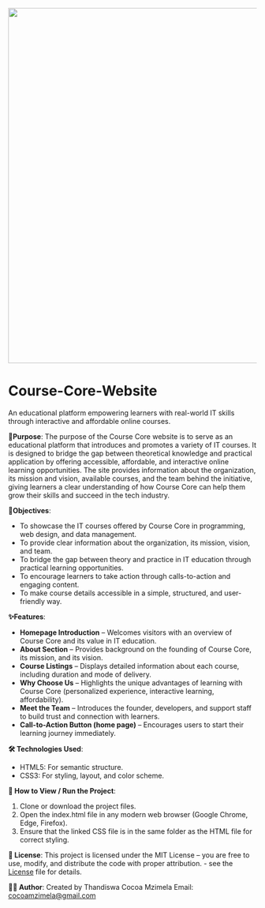 <p align="center"> <img width="1280" height="720" alt="logo new" src="https://github.com/user-attachments/assets/8e7a3c2d-450f-4dec-acf1-7516c5080da9" /></p>

# Course-Core-Website

An educational platform empowering learners with real-world IT skills through interactive and affordable online courses.

**📌Purpose**:
The purpose of the Course Core website is to serve as an educational platform that introduces and promotes a variety of IT courses. 
It is designed to bridge the gap between theoretical knowledge and practical application by offering accessible, affordable, and interactive online learning opportunities.
The site provides information about the organization, its mission and vision, available courses, and the team behind the initiative, giving learners a clear understanding of how Course Core can help them grow their skills and succeed in the tech industry.

**🎯Objectives**:
- To showcase the IT courses offered by Course Core in programming, web design, and data management.
- To provide clear information about the organization, its mission, vision, and team.
- To bridge the gap between theory and practice in IT education through practical learning opportunities.
- To encourage learners to take action through calls-to-action and engaging content.
- To make course details accessible in a simple, structured, and user-friendly way.

**✨Features**:  
- **Homepage Introduction** – Welcomes visitors with an overview of Course Core and its value in IT education.  
- **About Section** – Provides background on the founding of Course Core, its mission, and its vision.  
- **Course Listings** – Displays detailed information about each course, including duration and mode of delivery.  
- **Why Choose Us** – Highlights the unique advantages of learning with Course Core (personalized experience, interactive learning, affordability).  
- **Meet the Team** – Introduces the founder, developers, and support staff to build trust and connection with learners.  
- **Call-to-Action Button (home page)** – Encourages users to start their learning journey immediately.  

**🛠️ Technologies Used**:
- HTML5: For semantic structure.
- CSS3: For styling, layout, and color scheme.

**🚀 How to View / Run the Project**:
1. Clone or download the project files.
2. Open the index.html file in any modern web browser (Google Chrome, Edge, Firefox).
3. Ensure that the linked CSS file is in the same folder as the HTML file for correct styling.

**📜 License**:
This project is licensed under the MIT License – you are free to use, modify, and distribute the code with proper attribution. - see the [License](LICENSE) file for details.

**👨‍💻 Author**:
Created by Thandiswa Cocoa Mzimela
Email: cocoamzimela@gmail.com
